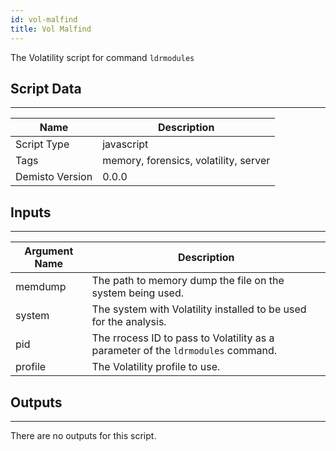```yaml
---
id: vol-malfind
title: Vol Malfind
---
```


The Volatility script for command `ldrmodules`

## Script Data
---

| **Name** | **Description** |
| --- | --- |
| Script Type | javascript |
| Tags | memory, forensics, volatility, server |
| Demisto Version | 0.0.0 |

## Inputs
---

| **Argument Name** | **Description** |
| --- | --- |
| memdump | The path to memory dump the file on the system being used. |
| system | The system with Volatility installed to be used for the analysis. |
| pid | The rrocess ID to pass to Volatility as a parameter of the `ldrmodules` command. |
| profile | The Volatility profile to use. |

## Outputs
---
There are no outputs for this script.
